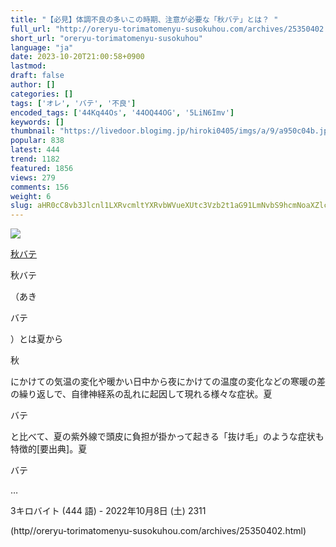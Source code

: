 ```yaml
---
title: "【必見】体調不良の多いこの時期、注意が必要な「秋バテ」とは？ "
full_url: "http://oreryu-torimatomenyu-susokuhou.com/archives/25350402.html"
short_url: "oreryu-torimatomenyu-susokuhou"
language: "ja"
date: 2023-10-20T21:00:58+0900
lastmod: 
draft: false
author: []
categories: []
tags: ['オレ', 'バテ', '不良']
encoded_tags: ['44Kq44Os', '44OQ44OG', '5LiN6Imv']
keywords: []
thumbnail: "https://livedoor.blogimg.jp/hiroki0405/imgs/a/9/a950c04b.jpg"
popular: 838
latest: 444
trend: 1182
featured: 1856
views: 279
comments: 156
weight: 6
slug: aHR0cC8vb3Jlcnl1LXRvcmltYXRvbWVueXUtc3Vzb2t1aG91LmNvbS9hcmNoaXZlcy8yNTM1MDQwMi5odG1s
---
```


![](https://livedoor.blogimg.jp/hiroki0405/imgs/a/9/a950c04b.jpg)

<div><a title='秋バテ' href='https//ja.wikipedia.org/wiki/%E7%A7%8B%E3%83%90%E3%83%86' target='_blank'><p>秋バテ</p></a> <p class='searchresult'><p>秋バテ</p>（あき<p>バテ</p>）とは夏から<p>秋</p>にかけての気温の変化や暖かい日中から夜にかけての温度の変化などの寒暖の差の繰り返しで、自律神経系の乱れに起因して現れる様々な症状。夏<p>バテ</p>と比べて、夏の紫外線で頭皮に負担が掛かって起きる「抜け毛」のような症状も特徴的[要出典]。夏<p>バテ</p>…</p> <p class='mw-search-result-data'>3キロバイト (444 語) - 2022年10月8日 (土) 2311</p></div>

(http//oreryu-torimatomenyu-susokuhou.com/archives/25350402.html)
